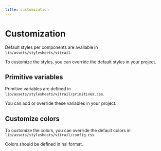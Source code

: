 ```yaml
---
title: customization
---
```


# Customization

Default styles per components are available in `lib/assets/stylesheets/vitrail`.

To customize the styles, you can override the default styles in your project.

## Primitive variables

Primitive variables are defined in `lib/assets/stylesheets/vitrail/primitives.css`.

You can add or override these variables in your project.

## Customize colors

To customize the colors, you can override the default colors in `lib/assets/stylesheets/vitrail/config.css`

Colors should be defined in hsl format.
